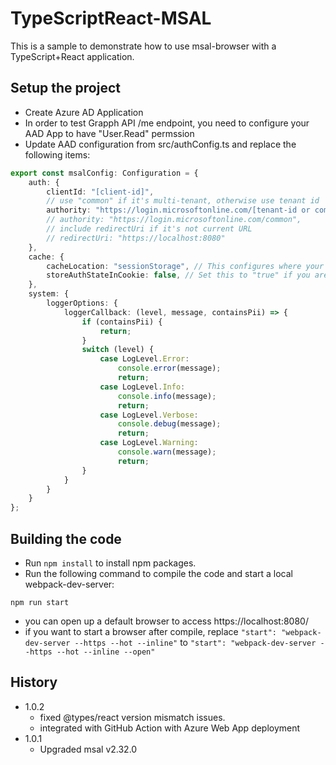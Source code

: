 # TypeScriptReact-MSAL

This is a sample to demonstrate how to use msal-browser with a TypeScript+React application. 

## Setup the project
* Create Azure AD Application
* In order to test Grapph API /me endpoint, you need to configure your AAD App to have "User.Read" permssion
* Update AAD configuration from src/authConfig.ts and replace the following items: 

```Typescript
export const msalConfig: Configuration = {
    auth: {
        clientId: "[client-id]",
        // use "common" if it's multi-tenant, otherwise use tenant id 
        authority: "https://login.microsoftonline.com/[tenant-id or common]",
        // authority: "https://login.microsoftonline.com/common",
        // include redirectUri if it's not current URL
        // redirectUri: "https://localhost:8080"
    },
    cache: {
        cacheLocation: "sessionStorage", // This configures where your cache will be stored
        storeAuthStateInCookie: false, // Set this to "true" if you are having issues on IE11 or Edge
    },
    system: {
        loggerOptions: {
            loggerCallback: (level, message, containsPii) => {
                if (containsPii) {
                    return;
                }
                switch (level) {
                    case LogLevel.Error:
                        console.error(message);
                        return;
                    case LogLevel.Info:
                        console.info(message);
                        return;
                    case LogLevel.Verbose:
                        console.debug(message);
                        return;
                    case LogLevel.Warning:
                        console.warn(message);
                        return;
                }
            }
        }
    }
};
```
## Building the code
* Run `npm install` to install npm packages. 
* Run the following command to compile the code and start a local webpack-dev-server: 
```command
npm run start
```
* you can open up a default browser to access  https://localhost:8080/
* if you want to start a browser after compile, replace `"start": "webpack-dev-server --https --hot --inline"` to `"start": "webpack-dev-server --https --hot --inline --open"`

## History
* 1.0.2
  * fixed @types/react version mismatch issues. 
  * integrated with GitHub Action with Azure Web App deployment
* 1.0.1
  * Upgraded msal v2.32.0